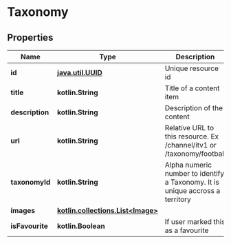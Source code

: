 
# Taxonomy

## Properties
Name | Type | Description | Notes
------------ | ------------- | ------------- | -------------
**id** | [**java.util.UUID**](java.util.UUID.md) | Unique resource id |  [optional]
**title** | **kotlin.String** | Title of a content item |  [optional]
**description** | **kotlin.String** | Description of the content |  [optional]
**url** | **kotlin.String** | Relative URL to this resource. Ex /channel/itv1 or /taxonomy/football |  [optional]
**taxonomyId** | **kotlin.String** | Alpha numeric number to identify a Taxonomy. It is unique accross a territory |  [optional]
**images** | [**kotlin.collections.List&lt;Image&gt;**](Image.md) |  |  [optional]
**isFavourite** | **kotlin.Boolean** | If user marked this as a favourite |  [optional]



